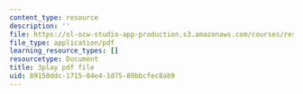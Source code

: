 ```yaml
---
content_type: resource
description: ''
file: https://ol-ocw-studio-app-production.s3.amazonaws.com/courses/res-18-006-calculus-revisited-single-variable-calculus-fall-2010/89150ddc171504e41d7589bbcfec8ab9_XaxjVRXonPg.pdf
file_type: application/pdf
learning_resource_types: []
resourcetype: Document
title: 3play pdf file
uid: 89150ddc-1715-04e4-1d75-89bbcfec8ab9
---
```

